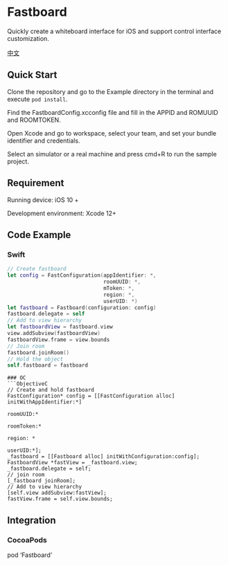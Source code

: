 # Fastboard
Quickly create a whiteboard interface for iOS and support control interface customization.
<p><a href="./README.md">中文</a></p>

## Quick Start

Clone the repository and go to the Example directory in the terminal and execute `pod install`.

Find the FastboardConfig.xcconfig file and fill in the APPID and ROMUUID and ROOMTOKEN.

Open Xcode and go to workspace, select your team, and set your bundle identifier and credentials.

Select an simulator or a real machine and press cmd+R to run the sample project.

## Requirement
Running device: iOS 10 +

Development environment: Xcode 12+

## Code Example
### Swift
```swift
// Create fastboard
let config = FastConfiguration(appIdentifier: *,
                               roomUUID: *,
                               mToken: *,
                               region: *,
                               userUID: *)                              
let fastboard = Fastboard(configuration: config)
fastboard.delegate = self
// Add to view hierarchy
let fastboardView = fastboard.view
view.addSubview(fastboardView)
fastboardView.frame = view.bounds
// Join room
fastboard.joinRoom()
// Hold the object
self.fastboard = fastboard
```

```
### OC
```ObjectiveC
// Create and hold fastboard
FastConfiguration* config = [[FastConfiguration alloc] initWithAppIdentifier:*]
                                                                    roomUUID:*
                                                                    roomToken:*
                                                                    region: *
                                                                    userUID:*];
_fastboard = [[Fastboard alloc] initWithConfiguration:config];
FastboardView *fastView = _fastboard.view;
_fastboard.delegate = self;
// join room
[_fastboard joinRoom];
// Add to view hierarchy
[self.view addSubview:fastView];
fastView.frame = self.view.bounds;
```
## Integration
### CocoaPods
pod ‘Fastboard’
